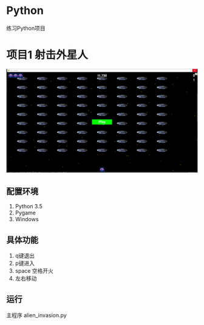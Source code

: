 # Python
练习Python项目
# 项目1 射击外星人
<img src="images/game.jpg" width="2000px" />

## 配置环境
1. Python 3.5
2. Pygame
3. Windows

## 具体功能
1. q键退出
2. p键进入
3. space 空格开火
4. 左右移动

## 运行
主程序 alien_invasion.py
